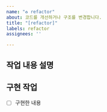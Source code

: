 ```yaml
---
name: "♻️ refactor"
about: 코드를 개선하거나 구조를 변경합니다.
title: "[refactor]"
labels: refactor
assignees: ''

---
```


## 작업 내용 설명


## 구현 작업
- [ ] 구현한 내용